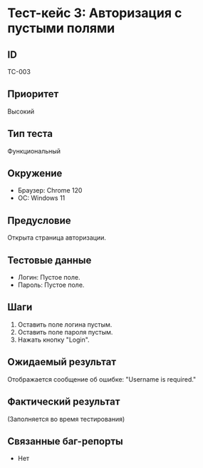# Тест-кейс 3: Авторизация с пустыми полями

## ID
TC-003

## Приоритет
Высокий

## Тип теста
Функциональный

## Окружение
- Браузер: Chrome 120
- ОС: Windows 11

## Предусловие
Открыта страница авторизации.

## Тестовые данные
- Логин: Пустое поле.
- Пароль: Пустое поле.

## Шаги
1. Оставить поле логина пустым.
2. Оставить поле пароля пустым.
3. Нажать кнопку "Login".

## Ожидаемый результат
Отображается сообщение об ошибке: "Username is required."

## Фактический результат
(Заполняется во время тестирования)

## Связанные баг-репорты
- Нет